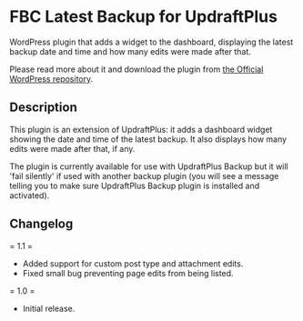 # FBC Latest Backup for UpdraftPlus

WordPress plugin that adds a widget to the dashboard, displaying the latest backup date and time and how many edits were made after that.

Please read more about it and download the plugin from [the Official WordPress repository](https://wordpress.org/plugins/fbc-latest-backup-for-updraftplus/).

## Description

This plugin is an extension of UpdraftPlus: it adds a dashboard widget showing the date and time of the latest backup. It also displays how many edits were made after that, if any.

The plugin is currently available for use with UpdraftPlus Backup but it will 'fail silently' if used with another backup plugin (you will see a message telling you to make sure UpdraftPlus Backup plugin is installed and activated).

## Changelog

= 1.1 =
* Added support for custom post type and attachment edits.
* Fixed small bug preventing page edits from being listed.

= 1.0 =
* Initial release.
